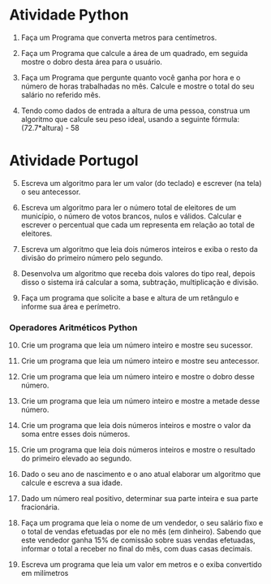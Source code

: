 # Atividade Python

1. Faça um Programa que converta metros para centímetros.

2. Faça um Programa que calcule a área de um quadrado, em seguida mostre o dobro desta área para o usuário.

3. Faça um Programa que pergunte quanto você ganha por hora e o número de horas trabalhadas no mês. Calcule e mostre o total do seu salário no referido mês.

4. Tendo como dados de entrada a altura de uma pessoa, construa um algoritmo que calcule seu peso ideal, usando a seguinte fórmula: (72.7*altura) - 58

# Atividade Portugol

5. Escreva um algoritmo para ler um valor (do teclado) e escrever (na tela) o seu antecessor.

6. Escreva um algoritmo para ler o número total de eleitores de um município, o número de votos brancos, nulos e válidos. Calcular e escrever o percentual que cada um representa em relação ao total de eleitores.

7. Escreva um algoritmo que leia dois números inteiros e exiba o resto da divisão do primeiro número pelo segundo.

8. Desenvolva um algoritmo que receba dois valores do tipo real, depois disso o sistema irá calcular a soma, subtração, multiplicação e divisão.

9. Faça um programa que solicite a base e altura de um retângulo e informe sua área e perímetro. 

### Operadores Aritméticos Python

10. Crie um programa que leia um número inteiro e mostre seu sucessor.

11. Crie um programa que leia um número inteiro e mostre seu antecessor.

12. Crie um programa que leia um número inteiro e mostre o dobro desse número.

13. Crie um programa que leia um número inteiro e mostre a metade desse número.

15. Crie um programa que leia dois números inteiros e mostre o valor da soma entre esses dois números.

15. Crie um programa que leia dois números inteiros e mostre o resultado do primeiro elevado ao segundo.

16. Dado o seu ano de nascimento e o ano atual elaborar um algoritmo que calcule e escreva a sua idade.

17. Dado um número real positivo, determinar sua parte inteira e sua parte fracionária.

18. Faça um programa que leia o nome de um vendedor, o seu salário fixo e o total de vendas efetuadas por ele no mês (em dinheiro). Sabendo que este vendedor ganha 15% de comissão sobre suas vendas efetuadas, informar o total a receber no final do mês, com duas casas decimais.

19. Escreva um programa que leia um valor em metros e o exiba convertido em milímetros 
